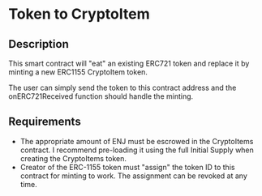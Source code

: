 # Token to CryptoItem

## Description
This smart contract will "eat" an existing ERC721 token and replace it by minting a new ERC1155 CryptoItem token.

The user can simply send the token to this contract address and the onERC721Received function should handle the minting.

## Requirements
* The appropriate amount of ENJ must be escrowed in the CryptoItems contract. I recommend pre-loading it using the full Initial Supply when creating the CryptoItems token.
* Creator of the ERC-1155 token must "assign" the token ID to this contract for minting to work. The assignment can be revoked at any time.

